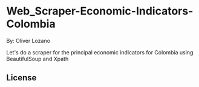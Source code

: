 # Web_Scraper-Economic-Indicators-Colombia

By: Oliver Lozano

Let's do a scraper for the principal economic indicators for Colombia using BeautifulSoup and Xpath

## License